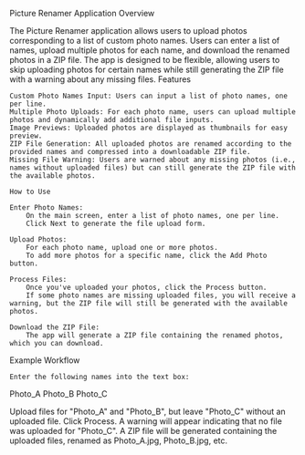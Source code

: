Picture Renamer Application
Overview

The Picture Renamer application allows users to upload photos corresponding to a list of custom photo names. Users can enter a list of names, upload multiple photos for each name, and download the renamed photos in a ZIP file. The app is designed to be flexible, allowing users to skip uploading photos for certain names while still generating the ZIP file with a warning about any missing files.
Features

    Custom Photo Names Input: Users can input a list of photo names, one per line.
    Multiple Photo Uploads: For each photo name, users can upload multiple photos and dynamically add additional file inputs.
    Image Previews: Uploaded photos are displayed as thumbnails for easy preview.
    ZIP File Generation: All uploaded photos are renamed according to the provided names and compressed into a downloadable ZIP file.
    Missing File Warning: Users are warned about any missing photos (i.e., names without uploaded files) but can still generate the ZIP file with the available photos.

    How to Use

    Enter Photo Names:
        On the main screen, enter a list of photo names, one per line.
        Click Next to generate the file upload form.

    Upload Photos:
        For each photo name, upload one or more photos.
        To add more photos for a specific name, click the Add Photo button.

    Process Files:
        Once you've uploaded your photos, click the Process button.
        If some photo names are missing uploaded files, you will receive a warning, but the ZIP file will still be generated with the available photos.

    Download the ZIP File:
        The app will generate a ZIP file containing the renamed photos, which you can download.

Example Workflow

    Enter the following names into the text box:

Photo_A
Photo_B
Photo_C

Upload files for "Photo_A" and "Photo_B", but leave "Photo_C" without an uploaded file.
Click Process.
A warning will appear indicating that no file was uploaded for "Photo_C".
A ZIP file will be generated containing the uploaded files, renamed as Photo_A.jpg, Photo_B.jpg, etc.
